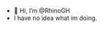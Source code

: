 - 👋 Hi, I’m @RhinoGH
- I have no idea what im doing. 

<!---
RhinoGH/RhinoGH is a ✨ special ✨ repository because its `README.md` (this file) appears on your GitHub profile.
You can click the Preview link to take a look at your changes.
--->
